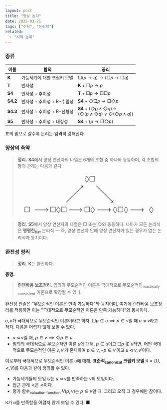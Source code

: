 ```yaml
---
layout: post
title: "양상 논리"
date: 2025-03-21
tags: ["수학", "논리학"]
related:
  - "시제 논리"
---
```


### 종류

| 이름     | 함의                        | 공리                                                                                                                  |
| -------- | --------------------------- | --------------------------------------------------------------------------------------------------------------------- |
| **K**    | 가능세계에 대한 크립키 모델 | $\Box(p \to q) \to (\Box p \to \Box q)$                                                                               |
| **T**    | 반사성                      | **K** + $\Box p \to p$                                                                                                |
| **S4**   | 반사성 + 추이성             | **T** + $\Box p \to \Box \Box p$                                                                                      |
| **S4.2** | 반사성 + 추이성 + R-수렴성  | **S4** + $\Diamond \Box p \to \Box \Diamond p$                                                                        |
| **S4.3** | 반사성 + 추이성 + R-선형성  | **S4** + $(\Diamond p \land \Diamond q) \to$ <br> $(\Diamond (p \land \Diamond q) \lor \Diamond(\Diamond p \land q))$ |
| **S5**   | 반사성 + 추이성 + 대칭성    | **S4** + $(p \to \Box \Diamond p)$                                                                                    |

표의 밑으로 갈수록 논리는 엄격히 강해진다.

### 양상의 축약

> **정리.** **S4**에서 양상 연산자의 나열은 6개의 조합 중 하나와 동등하며, 각 조합의 함의 관계는 다음과 같다.
>
> <img src="/public/modal-operators.jpeg" width="550px" style="margin: 0 auto; mix-blend-mode: multiply;">

> **정리.** **S5**에서 양상 연산자의 나열은 $\Box$ 또는 $\Diamond$와 동등하다. 나아가 모든 논리식은 **평평한<sub>flat</sub>** 논리식 — 즉, 양상 연산자 안에 양상 연산자가 있는 경우가 없는 논리식과 동치이다.

### 완전성 정리

> **정리.** **K**는 완전하다.

**증명.**

> **린덴바움 보조정리.** 임의의 무모순적인 이론은 극대적으로 무모순적인<sub>maximally consistent</sub> 이론으로 확장될 수 있다.

완전성 진술은 "무모순적인 이론은 만족 가능하다"와 동치이며, 여기에 린덴바움 보조정리를 적용하면 이는 "극대적으로 무모순적인 이론은 만족 가능하다"와 동치이다.

$u, v$가 극대적으로 무모순적인 이론이라고 하자. $\Box p \in u \implies p \in v$일 때 $u \lhd v$라고 적자. 다음을 어렵지 않게 보일 수 있다.

- $u \lhd v$일 때, $p \in v \implies \Diamond p \in u$
- 임의의 극대적으로 무모순적인 이론 $u$에 대해, $p \in u$이고 $\Box p \notin u$라면, 어떤 극대적으로 무모순적인 이론 $v, v'$가 존재하여 $p \in v, \lnot p \in v'$이고 $u \lhd v, v'$이다.

이로부터 극대적으로 무모순적인 이론 $u$에 대해, **표준적<sub>canonical</sub> 크립키 모델** $\mathfrak{K} = (U, \prec, V)$를 다음과 같이 정의할 수 있다.

- 가능세계들의 모임 $U$는 $u \lhd v$를 만족하는 $v$의 모임이다.
- 접근 관계 $\prec$은 $\lhd$이다.
- 평가 함수<sub>valuation function</sub> $V(p, v)$는 $p \in v$일 때, 그리고 오직 그 경우에만 참이다.

$\mathfrak{K}$가 $u$를 만족함을 어렵지 않게 보일 수 있다. ■
